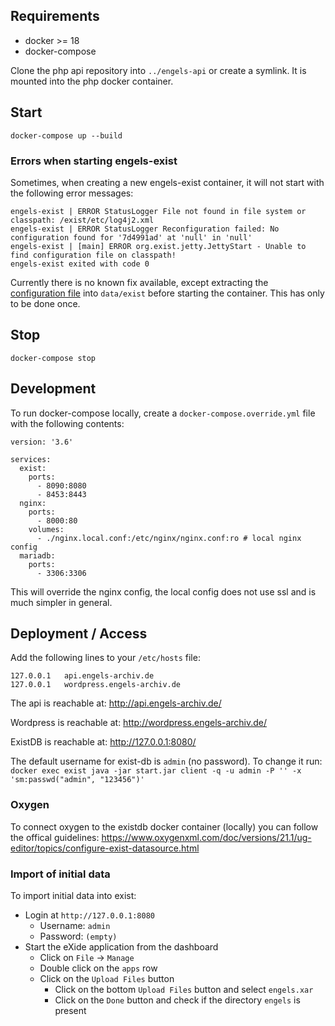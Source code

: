 ## Requirements

* docker >= 18
* docker-compose

Clone the php api repository into `../engels-api` or create a symlink. It is mounted into the php docker container.

## Start

```
docker-compose up --build
```

### Errors when starting engels-exist

Sometimes, when creating a new engels-exist container, it will not start with the following error messages:

```
engels-exist | ERROR StatusLogger File not found in file system or classpath: /exist/etc/log4j2.xml
engels-exist | ERROR StatusLogger Reconfiguration failed: No configuration found for '7d4991ad' at 'null' in 'null'
engels-exist | [main] ERROR org.exist.jetty.JettyStart - Unable to find configuration file on classpath!
engels-exist exited with code 0
```

Currently there is no known fix available, except extracting the [configuration file](https://thelfensdrfer.de/downloads/engels_docker_config.zip) into `data/exist` before starting the container. This has only to be done once.

## Stop

`docker-compose stop`

## Development

To run docker-compose locally, create a `docker-compose.override.yml` file with the following contents:

```
version: '3.6'

services:
  exist:
    ports:
      - 8090:8080
      - 8453:8443
  nginx:
    ports:
      - 8000:80
    volumes:
      - ./nginx.local.conf:/etc/nginx/nginx.conf:ro # local nginx config
  mariadb:
    ports:
      - 3306:3306
```

This will override the nginx config, the local config does not use ssl and is much simpler in general.

## Deployment / Access

Add the following lines to your `/etc/hosts` file:

```
127.0.0.1	api.engels-archiv.de
127.0.0.1	wordpress.engels-archiv.de
```

The api is reachable at: http://api.engels-archiv.de/

Wordpress is reachable at: http://wordpress.engels-archiv.de/

ExistDB is reachable at: http://127.0.0.1:8080/

The default username for exist-db is `admin` (no password). To change it run: `docker exec exist java -jar start.jar client -q -u admin -P '' -x 'sm:passwd("admin", "123456")'`

### Oxygen

To connect oxygen to the existdb docker container (locally) you can follow the offical guidelines: https://www.oxygenxml.com/doc/versions/21.1/ug-editor/topics/configure-exist-datasource.html

### Import of initial data

To import initial data into exist:

* Login at `http://127.0.0.1:8080`
	* Username: `admin`
	* Password: `(empty)`
* Start the eXide application from the dashboard
	* Click on `File` -> `Manage`
	* Double click on the `apps` row
	* Click on the `Upload Files` button
		* Click on the bottom `Upload Files` button and select `engels.xar`
		* Click on the `Done` button and check if the directory `engels` is present
